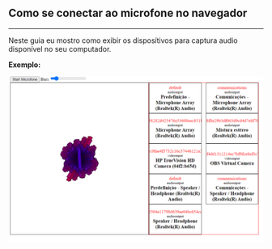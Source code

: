 ## Como se conectar ao microfone no navegador
----------
Neste guia eu mostro como exibir os disposítivos para captura audio disponível no seu computador.

**Exemplo:**

![Figura 1 - ScreenShot](https://raw.githubusercontent.com/junior-isabel/capture-microfone-website/main/screenshot_micrfone_capture.PNG)